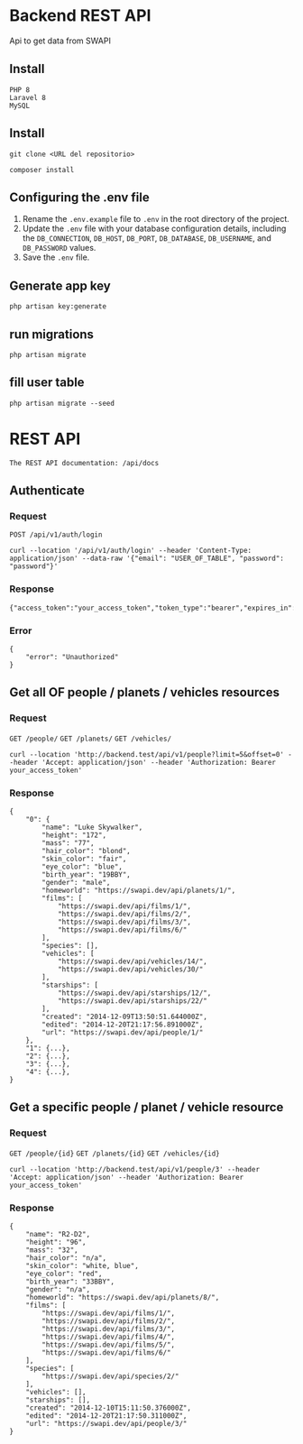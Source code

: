# Backend REST API 

Api to get data from SWAPI

## Install

    PHP 8
    Laravel 8
    MySQL
## Install

    git clone <URL del repositorio>

    composer install

## Configuring the .env file

1. Rename the `.env.example` file to `.env` in the root directory of the project.
2. Update the `.env` file with your database configuration details, including the `DB_CONNECTION`, `DB_HOST`, `DB_PORT`, `DB_DATABASE`, `DB_USERNAME`, and `DB_PASSWORD` values.
3. Save the `.env` file.

## Generate app key

    php artisan key:generate

## run migrations

    php artisan migrate

## fill user table

    php artisan migrate --seed

# REST API

    The REST API documentation: /api/docs

## Authenticate

### Request

`POST /api/v1/auth/login`

    curl --location '/api/v1/auth/login' --header 'Content-Type: application/json' --data-raw '{"email": "USER_OF_TABLE", "password": "password"}'

### Response

    {"access_token":"your_access_token","token_type":"bearer","expires_in":3600}

### Error
    {
        "error": "Unauthorized"
    }

## Get all OF people / planets / vehicles resources

### Request

`GET /people/` `GET /planets/` `GET /vehicles/`

    curl --location 'http://backend.test/api/v1/people?limit=5&offset=0' --header 'Accept: application/json' --header 'Authorization: Bearer your_access_token'

### Response

    {
        "0": {
            "name": "Luke Skywalker",
            "height": "172",
            "mass": "77",
            "hair_color": "blond",
            "skin_color": "fair",
            "eye_color": "blue",
            "birth_year": "19BBY",
            "gender": "male",
            "homeworld": "https://swapi.dev/api/planets/1/",
            "films": [
                "https://swapi.dev/api/films/1/",
                "https://swapi.dev/api/films/2/",
                "https://swapi.dev/api/films/3/",
                "https://swapi.dev/api/films/6/"
            ],
            "species": [],
            "vehicles": [
                "https://swapi.dev/api/vehicles/14/",
                "https://swapi.dev/api/vehicles/30/"
            ],
            "starships": [
                "https://swapi.dev/api/starships/12/",
                "https://swapi.dev/api/starships/22/"
            ],
            "created": "2014-12-09T13:50:51.644000Z",
            "edited": "2014-12-20T21:17:56.891000Z",
            "url": "https://swapi.dev/api/people/1/"
        },
        "1": {...},
        "2": {...},
        "3": {...},
        "4": {...},
    }


## Get a specific people / planet / vehicle resource

### Request

`GET /people/{id}` `GET /planets/{id}` `GET /vehicles/{id}`

    curl --location 'http://backend.test/api/v1/people/3' --header 'Accept: application/json' --header 'Authorization: Bearer your_access_token'

### Response

    {
        "name": "R2-D2",
        "height": "96",
        "mass": "32",
        "hair_color": "n/a",
        "skin_color": "white, blue",
        "eye_color": "red",
        "birth_year": "33BBY",
        "gender": "n/a",
        "homeworld": "https://swapi.dev/api/planets/8/",
        "films": [
            "https://swapi.dev/api/films/1/",
            "https://swapi.dev/api/films/2/",
            "https://swapi.dev/api/films/3/",
            "https://swapi.dev/api/films/4/",
            "https://swapi.dev/api/films/5/",
            "https://swapi.dev/api/films/6/"
        ],
        "species": [
            "https://swapi.dev/api/species/2/"
        ],
        "vehicles": [],
        "starships": [],
        "created": "2014-12-10T15:11:50.376000Z",
        "edited": "2014-12-20T21:17:50.311000Z",
        "url": "https://swapi.dev/api/people/3/"
    }